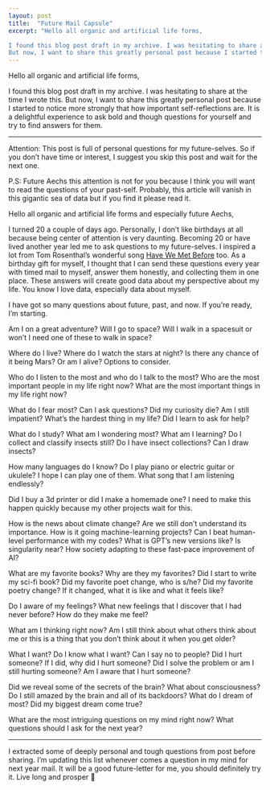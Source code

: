 ```yaml
---
layout: post
title:  "Future Mail Capsule"
excerpt: "Hello all organic and artificial life forms,

I found this blog post draft in my archive. I was hesitating to share at the time I wrote this.
But now, I want to share this greatly personal post because I started to notice more strongly that how important self-reflections are. "
---
```


Hello all organic and artificial life forms,

I found this blog post draft in my archive. I was hesitating to share at the time I wrote this.
But now, I want to share this greatly personal post because I started to notice more strongly that how important self-reflections are. It is a delightful experience to ask bold and though questions for yourself and try to find answers for them.

-----

Attention: This post is full of personal questions for my future-selves. So if you don’t have time or interest, I suggest you skip this post and wait for the next one.

P.S: Future Aechs this attention is not for you because I think you will want to read the questions of your past-self. Probably, this article will vanish in this gigantic sea of data but if you find it please read it.

Hello all organic and artificial life forms and especially future Aechs,

I turned 20 a couple of days ago. Personally, I don’t like birthdays at all because being center of attention is very daunting. Becoming 20 or have lived another year led me to ask questions to my future-selves. I inspired a lot from Tom Rosenthal’s wonderful song [Have We Met Before](https://youtu.be/PoUf7cP61gY) too. As a birthday gift for myself, I thought that I can send these questions every year with timed mail to myself, answer them honestly, and collecting them in one place. These answers will create good data about my perspective about my life. You know I love data, especially data about myself.

I have got so many questions about future, past, and now. If you’re ready, I’m starting.

Am I on a great adventure? Will I go to space? Will I walk in a spacesuit or won’t I need one of these to walk in space?

Where do I live? Where do I watch the stars at night? Is there any chance of it being Mars? Or am I alive? Options to consider.

Who do I listen to the most and who do I talk to the most? Who are the most important people in my life right now? What are the most important things in my life right now?

What do I fear most? Can I ask questions? Did my curiosity die? Am I still impatient? What’s the hardest thing in my life? Did I learn to ask for help?

What do I study? What am I wondering most? What am I learning? Do I collect and classify insects still? Do I have insect collections? Can I draw insects?

How many languages do I know? Do I play piano or electric guitar or ukulele? I hope I can play one of them. What song that I am listening endlessly?

Did I buy a 3d printer or did I make a homemade one? I need to make this happen quickly because my other projects wait for this.

How is the news about climate change? Are we still don’t understand its importance. How is it going machine-learning projects? Can I beat human-level performance with my codes? What is GPT’s new versions like? Is singularity near? How society adapting to these fast-pace improvement of AI?

What are my favorite books? Why are they my favorites? Did I start to write my sci-fi book? Did my favorite poet change, who is s/he? Did my favorite poetry change? If it changed, what it is like and what it feels like?

Do I aware of my feelings? What new feelings that I discover that I had never before? How do they make me feel?

What am I thinking right now? Am I still think about what others think about me or this is a thing that you don’t think about it when you get older?

What I want? Do I know what I want? Can I say no to people? Did I hurt someone? If I did, why did I hurt someone? Did I solve the problem or am I still hurting someone? Am I aware that I hurt someone?

Did we reveal some of the secrets of the brain? What about consciousness? Do I still amazed by the brain and all of its backdoors? What do I dream of most? Did my biggest dream come true?

What are the most intriguing questions on my mind right now? What questions should I ask for the next year?

-----

I extracted some of deeply personal and tough questions from post before sharing. I’m updating this list whenever comes a question in my mind for next year mail. It will be a good future-letter for me, you should definitely try it. Live long and prosper 🖖